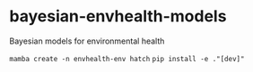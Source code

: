 # bayesian-envhealth-models
Bayesian models for environmental health

`mamba create -n envhealth-env hatch`
`pip install -e ."[dev]"`
